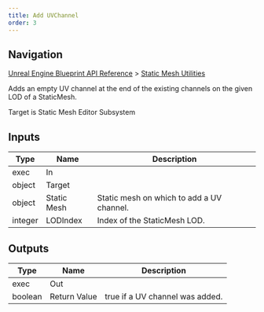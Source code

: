 ```yaml
---
title: Add UVChannel
order: 3
---
```

## Navigation

[Unreal Engine Blueprint API Reference](https://dev.epicgames.com/documentation/en-us/unreal-engine/BlueprintAPI) > [Static Mesh Utilities](https://dev.epicgames.com/documentation/en-us/unreal-engine/BlueprintAPI/StaticMeshUtilities)

Adds an empty UV channel at the end of the existing channels on the given LOD of a StaticMesh.

Target is Static Mesh Editor Subsystem

## Inputs

| Type | Name | Description |
| --- | --- | --- |
| exec | In |  |
| object | Target |  |
| object | Static Mesh | Static mesh on which to add a UV channel. |
| integer | LODIndex | Index of the StaticMesh LOD. |

## Outputs

| Type | Name | Description |
| --- | --- | --- |
| exec | Out |  |
| boolean | Return Value | true if a UV channel was added. |
